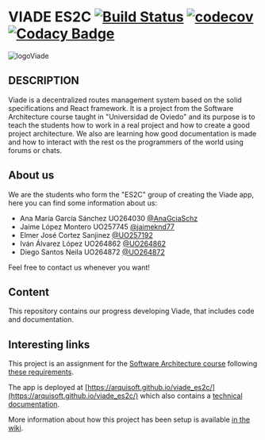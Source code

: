 # VIADE ES2C [![Build Status](https://travis-ci.org/Arquisoft/viade_es2c.svg?branch=master)](https://travis-ci.org/Arquisoft/viade_es2c) [![codecov](https://codecov.io/gh/Arquisoft/viade_es2c/branch/master/graph/badge.svg)](https://codecov.io/gh/Arquisoft/viade_es2c) [![Codacy Badge](https://api.codacy.com/project/badge/Grade/6ed5f250f3ea4a849db4cd369a01bb8c)](https://www.codacy.com/gh/Arquisoft/viade_es2c?utm_source=github.com&amp;utm_medium=referral&amp;utm_content=Arquisoft/viade_es2c&amp;utm_campaign=Badge_Grade)
![logoViade](https://user-images.githubusercontent.com/49797815/76650462-ff247080-6562-11ea-8717-81891cdb1cc6.png)

## DESCRIPTION
Viade is a decentralized routes management system based on the solid specifications and React framework. It is a project from the Software Architecture course taught in "Universidad de Oviedo" and its purpose is to teach the students how to work in a real project and how to create a good project architecture. We also are learning how good documentation is made and how to interact with the rest os the programmers of the world using forums or chats.

## About us
We are the students who form the "ES2C" group of creating the Viade app, here you can find some information about us:

- Ana María García Sánchez UO264030 [@AnaGciaSchz](https://github.com/AnaGciaSchz)
- Jaime López Montero UO257745 [@jaimeknd77](https://github.com/jaimeknd77)
- Elmer José Cortez Sanjinez [@UO257192](https://github.com/UO257192)
- Iván Álvarez López UO264862 [@UO264862](https://github.com/UO264862)
- Diego Santos Neila UO264872 [@UO264872](https://github.com/UO264872)

Feel free to contact us whenever you want!

## Content
This repository contains our progress developing Viade, that includes code and documentation.

## Interesting links
This project is an assignment for the [Software Architecture course](https://arquisoft.github.io/) following [these requirements](https://labra.solid.community/public/SoftwareArchitecture/AssignmentDescription/).

The app is deployed at [https://arquisoft.github.io/viade_es2c/](https://arquisoft.github.io/viade_es2c/) which also contains a [technical documentation](https://arquisoft.github.io/viade_es2c/docs).

More information about how this project has been setup is available [in the wiki](https://github.com/Arquisoft/viade_es2c/wiki).
